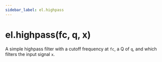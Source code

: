 ```yaml
---
sidebar_label: el.highpass
---
```


# el.highpass(fc, q, x)

A simple highpass filter with a cutoff frequency at `fc`, a Q of `q`, and which
filters the input signal `x`.
